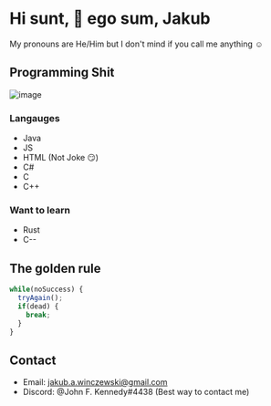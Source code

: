 # Hi sunt, 👋 ego sum, Jakub

My pronouns are He/Him but I don't mind if you call me anything ☺

## Programming Shit
![image](https://user-images.githubusercontent.com/61837331/121513062-558c9300-c9e2-11eb-829a-30c51fde1870.png)

### Langauges
- Java
- JS
- HTML (Not Joke 😏)
- C#
- C
- C++
### Want to learn
- Rust
- C--
## The golden rule
```js
while(noSuccess) {
  tryAgain();
  if(dead) {
    break;
  }
}
```
## Contact
- Email: jakub.a.winczewski@gmail.com
- Discord: @John F. Kennedy#4438 (Best way to contact me)
